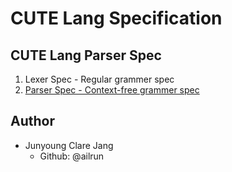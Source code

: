 # CUTE Lang Specification

## CUTE Lang Parser Spec

1. Lexer Spec - Regular grammer spec
1. [Parser Spec - Context-free grammer spec](parser/parser/context_free.pdf)

## Author

- Junyoung Clare Jang
  - Github: @ailrun
